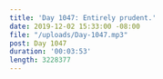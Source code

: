 ```yaml
---
title: 'Day 1047: Entirely prudent.'
date: 2019-12-02 15:33:00 -08:00
file: "/uploads/Day-1047.mp3"
post: Day 1047
duration: '00:03:53'
length: 3228377
---
```


